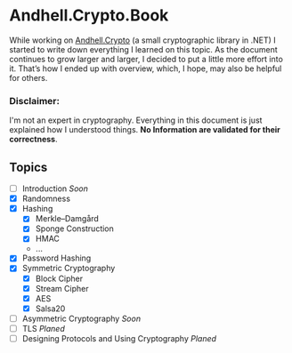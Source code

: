 # Andhell.Crypto.Book

While working on [Andhell.Crypto](https://github.com/AndHell/Andhell.Crypto) (a small cryptographic library in .NET) I started to write down everything I learned on this topic. As the document continues to grow larger and larger, I decided to put a little more effort into it. That’s how I ended up with overview, which, I hope, may also be helpful for others.


### Disclaimer:  
I'm not an expert in cryptography. Everything in this document is just explained how I understood things. **No Information are validated for their correctness**.

## Topics
- [ ] Introduction *Soon*
- [x] Randomness
- [x] Hashing
    - [x] Merkle–Damgård 
    - [x] Sponge Construction
    - [x] HMAC
    - ...
- [x] Password Hashing
- [x] Symmetric Cryptography
    - [x] Block Cipher
    - [x] Stream Cipher
    - [x] AES
    - [x] Salsa20
- [ ] Asymmetric Cryptography *Soon*
- [ ] TLS *Planed*
- [ ] Designing Protocols and Using Cryptography *Planed*